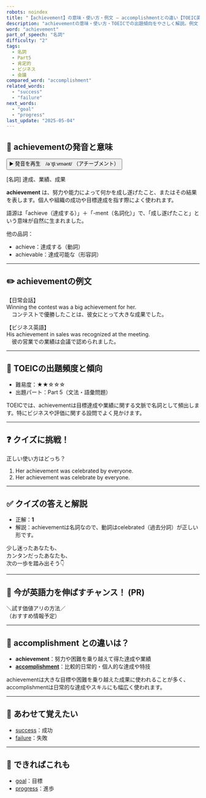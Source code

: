 ```yaml
---
robots: noindex
title: "【achievement】の意味・使い方・例文 ― accomplishmentとの違い【TOEIC英単語】"
description: "achievementの意味・使い方・TOEICでの出題傾向をやさしく解説。例文・クイズ付きでaccomplishmentとの違いもわかりやすく学べます。"
word: "achievement"
part_of_speech: "名詞"
difficulty: "2"
tags:
  - 名詞
  - Part5
  - 肯定的
  - ビジネス
  - 会議
compared_word: "accomplishment"
related_words:
  - "success"
  - "failure"
next_words:
  - "goal"
  - "progress"
last_update: "2025-05-04"
---
```


## 🔰 achievementの発音と意味

<button class="play-audio" onclick="playTTS('achievement')">
  <span class="play-audio-main">
    ▶️ 発音を再生　/əˈtʃiːvmənt/
  </span>
  <span class="play-audio-sub">
    （アチーブメント）
  </span>
</button>

[名詞] 達成、業績、成果

**achievement** は、努力や能力によって何かを成し遂げたこと、またはその結果を表します。個人や組織の成功や目標達成を指す際によく使われます。

語源は「achieve（達成する）」＋「-ment（名詞化）」で、「成し遂げたこと」という意味が自然に生まれました。

他の品詞：  
- achieve：達成する（動詞）
- achievable：達成可能な（形容詞）

---

## ✏️ achievementの例文

【日常会話】  
Winning the contest was a big achievement for her.  
　コンテストで優勝したことは、彼女にとって大きな成果でした。

【ビジネス英語】  
His achievement in sales was recognized at the meeting.  
　彼の営業での業績は会議で認められました。

---

## 🎯 TOEICの出題頻度と傾向

- 難易度：★★☆☆☆
- 出題パート：Part 5（文法・語彙問題）

TOEICでは、achievementは目標達成や業績に関する文脈で名詞として頻出します。特にビジネスや評価に関する設問でよく見かけます。

---

## ❓ クイズに挑戦！

正しい使い方はどっち？

1. Her achievement was celebrated by everyone.  
2. Her achievement was celebrate by everyone.

---

## ✅ クイズの答えと解説

- 正解：**1**
- 解説：achievementは名詞なので、動詞はcelebrated（過去分詞）が正しい形です。

少し迷ったあなたも、  
カンタンだったあなたも、  
次の一歩を踏み出そう👇️

---

## 🚀 今が英語力を伸ばすチャンス！ (PR)

<div class="info-center">
＼試す価値アリの方法／<br>  
（おすすめ情報予定）
</div>

---

## 🤔  accomplishment との違いは？

- **achievement**：努力や困難を乗り越えて得た達成や業績
- **[accomplishment](/word/accomplishment/)**：比較的日常的・個人的な達成や特技

achievementは大きな目標や困難を乗り越えた成果に使われることが多く、accomplishmentは日常的な達成やスキルにも幅広く使われます。

---

## 🧩 あわせて覚えたい

- [success](/word/success/)：成功
- [failure](/word/failure/)：失敗

---

## 📖 できればこれも

- [goal](/word/goal/)：目標
- [progress](/word/progress/)：進歩

<!-- cvid: aid20_bid19 -->
